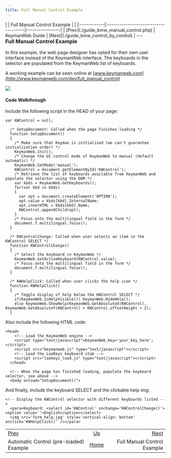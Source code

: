 ```yaml
---
title: Full Manual Control Example
---
```


<div markdown="1" style="float:right">
|             |    Full Manual Control Example        |                 |
|:------------|:-------------------------------------:|----------------:|
| [Prev](./guide_kmw_manual_control.php) | KeymanWeb Guide | [Next](./guide_kmw_control_by_control) |
---
</div>

### Full Manual Control Example

In this example, the web page designer has opted for their own user
interface instead of the KeymanWeb interface. The keyboards in the
selector are populated from the KeymanWeb list of keyboards.

A working example can be seen online at
[www.keymanweb.com](http://www.keymanweb.com/dev/full_manual_control)

![](/cdn/dev/img/developer/90/kmw_full_manual_control.png)

#### Code Walkthrough

Include the following script in the HEAD of your page:

```programlisting
var KWControl = null;

  /* SetupDocument: Called when the page finishes loading */
  function SetupDocument()
  {
    /* Make sure that Keyman is initialized (we can't guarantee initialization order) */
    KeymanWeb.Init();
    /* Change the UI control mode of KeymanWeb to manual (default automatic) */
    KeymanWeb.SetMode('manual');
    KWControl = document.getElementById('KWControl');
    /* Retrieve the list of keyboards available from KeymanWeb and populate the selector using the DOM */
    var kbds = KeymanWeb.GetKeyboards();
    for(var kbd in kbds)
    {
      var opt = document.createElement('OPTION');
      opt.value = kbds[kbd].InternalName;
      opt.innerHTML = kbds[kbd].Name;
      KWControl.appendChild(opt);
    }
    /* Focus onto the multilingual field in the form */
    document.f.multilingual.focus();
  }

  /* KWControlChange: Called when user selects an item in the KWControl SELECT */
  function KWControlChange()
  {
    /* Select the keyboard in KeymanWeb */
    KeymanWeb.SetActiveKeyboard(KWControl.value);
    /* Focus onto the multilingual field in the form */
    document.f.multilingual.focus();
  }

  /* KWHelpClick: Called when user clicks the help icon */
  function KWHelpClick()
  {
    /* Toggle display of help below the KWControl SELECT */
    if(KeymanWeb.IsHelpVisible()) KeymanWeb.HideHelp();
    else KeymanWeb.ShowHelp(KeymanWeb.GetAbsoluteX(KWControl), KeymanWeb.GetAbsoluteY(KWControl) + KWControl.offsetHeight + 2);
  }
```

Also include the following HTML code:

``` programlisting
<head>
    <!-- Load the KeymanWeb engine -->
    <script type="text/javascript">KeymanWeb_Key='your_key_here';</script>
    <script src="keymanweb.js" type="text/javascript"></script>
    <!-- Load the LaoKeys keyboard stub -->
    <script src="laokeys_load.js" type="text/javascript"></script>
  </head>

  <!-- When the page has finished loading, populate the keyboard selector, see above -->
  <body onload="SetupDocument()">
```

And finally, include the keyboard SELECT and the clickable help img:

``` programlisting
<!-- Display the KWControl selector with different keyboards listed -->
  <para>Keyboard: <select id='KWControl' onchange='KWControlChange()'><option value=''>English</option></select>
  <img src='form_help.jpg' style='vertical-align: bottom' onclick='KWHelpClick()' /></para>
```

|           |          |          |
|:----------|:--------:|---------:|
| [Prev](./guide_kmw_manual_control) | [Up](./index_guide_kmw) | [Next](./guide_kmw_control_by_control) |
| Automatic Control (pre-loaded) Example | [Home](../index) | Full Manual Control Example |